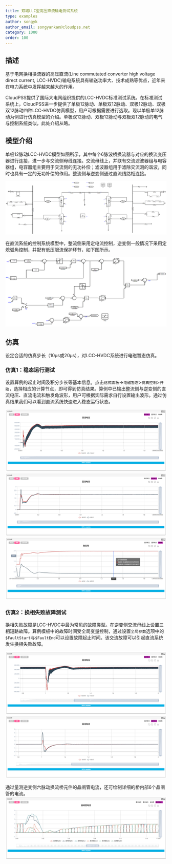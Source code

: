 ```yaml
---
title: 双端LLC型高压直流输电测试系统
type: examples
author: songyk
author_email: songyankan@cloudpss.net
category: 1000
order: 100
---
```


## 描述
基于电网换相换流器的高压直流(Line commutated converter high voltage direct current, LCC-HVDC)输电系统具有输送功率大、技术成熟等优点，近年来在电力系统中发挥越来越大的作用。

CloudPSS提供了国际大电网组织提供的LCC-HVDC标准测试系统。在标准测试系统上，CloudPSS进一步提供了单极12脉动、单极双12脉动、双极12脉动、双极双12脉动四种LCC-HVDC仿真模型，用户可根据需要进行选取。现以单极单12脉动为例进行仿真模型的介绍。单极双12脉动、双极12脉动与双极双12脉动的电气与控制系统类似，此处介绍从略。

## 模型介绍

单极12脉动LCC-HVDC模型如图所示，其中每个6脉波桥换流器与对应的换流变压器进行连接，进一步与交流侧母线连接。交流母线上，并联有交流滤波器组与电容器组，电容器组主要用于交流侧的无功补偿；滤波器组用于滤除交流测的谐波，同时也具有一定的无功补偿的作用。整流侧与逆变侧通过直流线路相连接。

![电气系统](LCC/LCC_monopole12p.png)

在直流系统的控制系统模型中，整流侧采用定电流控制，逆变侧一般情况下采用定熄弧角控制，并配有低压限流保护环节，如下图所示。

![控制系统](LCC/LCC_monopole12p_ctrl.png)

## 仿真

设定合适的仿真步长（10μs或20μs），对LCC-HVDC系统进行电磁暂态仿真。

### 仿真1：稳态运行测试

设置算例的起止时间及积分步长等基本信息。点击`格式面板`->`电磁暂态`>`仿真控制`>`开始`，选择相应的计算节点，即可得到仿真结果。算例中已输出整流侧与逆变侧的直流电压、直流电流和触发角波形，用户可根据实际需求自行设置输出波形。通过仿真结果我们可以看到直流系统快速进入稳态运行状态。

![稳态计算结果-直流电压](LCC/steadystate_udc.png)
![稳态计算结果-直流电流](LCC/steadystate_idc.png)
![稳态计算结果-触发角（弧度）](LCC/steadystate_alpha.png)

### 仿真2：换相失败故障测试

换相失败故障是LCC-HVDC中最为常见的故障类型。在逆变侧交流母线上设置三相短路故障。算例模板中的故障时间受全局变量控制，通过设置`全局参数`选项中的`$FaultStart`与`$FaultEnd`可以设置故障起止时间。该交流故障可以引起直流系统发生换相失败故障。

![暂态计算结果-直流电压](LCC/fault_udc.png)
![暂态计算结果-直流电流](LCC/fault_idc.png)

通过量测逆变侧六脉动换流桥元件的晶闸管电流，还可绘制详细的桥内部6个晶闸管的电流。 
![暂态计算结果-晶闸管电流](LCC/fault_it.png)
